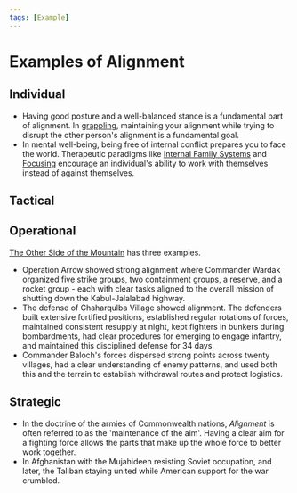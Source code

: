 ```yaml
---
tags: [Example]
---
```


# Examples of Alignment

## Individual
* Having good posture and a well-balanced stance is a fundamental part of alignment. In [grappling](https://youtu.be/E8IrfgXl3cE), maintaining your alignment while trying to disrupt the other person's alignment is a fundamental goal. 
* In mental well-being, being free of internal conflict prepares you to face the world. Therapeutic paradigms like [Internal Family Systems](https://en.wikipedia.org/wiki/Internal_Family_Systems_Model) and [Focusing](https://en.wikipedia.org/wiki/Focusing_(psychotherapy)) encourage an individual's ability to work with themselves instead of against themselves.
## Tactical

## Operational
[The Other Side of the Mountain](https://www.amazon.com/Other-Side-Mountain-Mujahideen-Soviet-Afghan/dp/B000KD7794) has three examples.
* Operation Arrow showed strong alignment where Commander Wardak organized five strike groups, two containment groups, a reserve, and a rocket group - each with clear tasks aligned to the overall mission of shutting down the Kabul-Jalalabad highway.
* The defense of Chaharqulba Village showed alignment. The defenders built extensive fortified positions, established regular rotations of forces, maintained consistent resupply at night, kept fighters in bunkers during bombardments, had clear procedures for emerging to engage infantry, and maintained this disciplined defense for 34 days.
* Commander Baloch's forces dispersed strong points across twenty villages, had a clear understanding of enemy patterns, and used both this and the terrain to establish withdrawal routes and protect logistics.

## Strategic
* In the doctrine of the armies of Commonwealth nations, *Alignment* is often referred to as the 'maintenance of the aim'. Having a clear aim for a fighting force allows the parts that make up the whole force to better work together.
* In Afghanistan with the Mujahideen resisting Soviet occupation, and later, the Taliban staying united while American support for the war crumbled.
